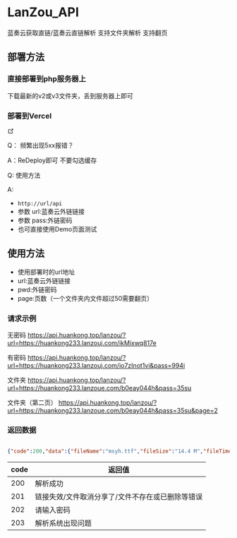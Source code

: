 # LanZou_API
蓝奏云获取直链/蓝奏云直链解析
支持文件夹解析
支持翻页

## 部署方法

### 直接部署到php服务器上
下载最新的v2或v3文件夹，丢到服务器上即可

### 部署到Vercel

<a href="https://vercel.com/import/project?template=https://github.com/huankong233/lanzou_url/tree/main/Vercel_v2" target="_blank" rel="noopener noreferrer" class="link-instanted"><img src="https://vercel.com/button" alt=""><span><svg class="external-link-icon" xmlns="http://www.w3.org/2000/svg" aria-hidden="true" focusable="false" x="0px" y="0px" viewBox="0 0 100 100" width="15" height="15"><path fill="currentColor" d="M18.8,85.1h56l0,0c2.2,0,4-1.8,4-4v-32h-8v28h-48v-48h28v-8h-32l0,0c-2.2,0-4,1.8-4,4v56C14.8,83.3,16.6,85.1,18.8,85.1z"></path><polygon fill="currentColor" points="45.7,48.7 51.3,54.3 77.2,28.5 77.2,37.2 85.2,37.2 85.2,14.9 62.8,14.9 62.8,22.9 71.5,22.9"></polygon></svg></span></a>

Q： 频繁出现5xx报错？

A：ReDeploy即可 不要勾选缓存

Q: 使用方法

A: 

- `http://url/api`
- 参数 url:蓝奏云外链链接
- 参数 pass:外链密码
- 也可直接使用Demo页面测试

## 使用方法
- 使用部署时的url地址
- url:蓝奏云外链链接
- pwd:外链密码
- page:页数（一个文件夹内文件超过50需要翻页）

### 请求示例
<p>无密码 <a href="https://api.huankong.top/lanzou/?url=https://huankong233.lanzouj.com/ikMixwq817e">https://api.huankong.top/lanzou/?url=https://huankong233.lanzouj.com/ikMixwq817e</a></p>
<p>有密码 <a href="https://api.huankong.top/lanzou/?url=https://huankong233.lanzouj.com/io7zInot1vi&pass=994i">https://api.huankong.top/lanzou/?url=https://huankong233.lanzouj.com/io7zInot1vi&pass=994i</a></p>
<p>文件夹 <a href="https://api.huankong.top/lanzou/?url=https://huankong233.lanzoue.com/b0eay044h&pass=35su">https://api.huankong.top/lanzou/?url=https://huankong233.lanzoue.com/b0eay044h&pass=35su</a></p>
<p>文件夹（第二页） <a href="https://api.huankong.top/lanzou/?url=https://huankong233.lanzoue.com/b0eay044h&pass=35su&page=2">https://api.huankong.top/lanzou/?url=https://huankong233.lanzoue.com/b0eay044h&pass=35su&page=2</a></p>

### 返回数据
~~~ json

{"code":200,"data":{"fileName":"msyh.ttf","fileSize":"14.4 M","fileTime":"2021-11-21","fileAuthor":"15**","fileUrl":"https:\/\/developer.lanzoug.com\/file\/?BmAAPgw9U2ICC1FpCj9dMQM8AjpWZAd2B3kBbwFzVSAIfAc2AHsFN1NsCjAKO1QKUWIHZlc1BTIHNgAwVzIGPwYxAG8MZVMhAjJRdApjXW0DbAI3Vj8HMgc3ATMBaVVyCHgHIABgBWNTNQpuCm9UelE6BzNXJwU1BzEAKVc6BmYGYgA1DGhTYgJnUWQKOl1rA28CZFZtBzIHNwExATxVYAg6B2gAbwVpUzUKbwpqVGxROgc2Vz8FZgdlAGBXJQZzBnIAMQx3U3ICJ1FiCixdNQM9AjpWMAc3BzIBPwFtVWwILgckADQFPFNgCjoKY1RkUT0HNVc\/BTUHMgAwVzkGNgY3AHEMN1NrAiNROgpvXWoDbgIwVjgHMAcyATIBaVVtCC4HJQAtBSZTOAptCmhUZlE8BzZXPgUyBzgAMlc+BiEGcwA+DCFTOgJiUTYKcF1tA24CMFYnBzQHMgEzAXNVbQg4B3YAOQU9UzgKbA=="}}
~~~

|code| 返回值|
| ------ | ------ |
| 200 | 解析成功 |
| 201 | 链接失效/文件取消分享了/文件不存在或已删除等错误 |
| 202 | 请输入密码 |
| 203 | 解析系统出现问题 |

